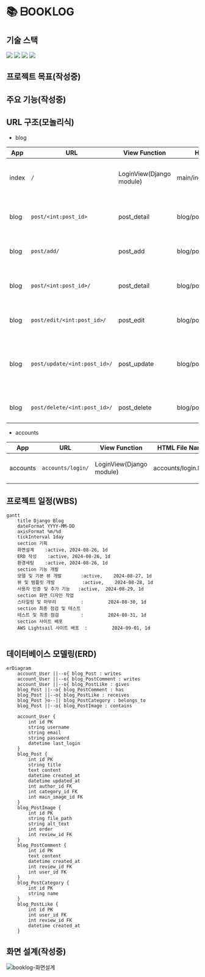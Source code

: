 # 📚 ᗷOOKᒪOG
## 기술 스택
<img src="https://img.shields.io/badge/Django-092E20?style=flat-square&logo=Django&logoColor=white"> <img src="https://img.shields.io/badge/Python-3776AB?style=flat-square&logo=Python&logoColor=white"> <img src="https://img.shields.io/badge/HTML5-E34F26?style=flat-square&logo=html5&logoColor=black"> <img src="https://img.shields.io/badge/CSS3-1572B6?style=flat-square&logo=CSS3&logoColor=black"> 

## 프로젝트 목표(작성중)
## 주요 기능(작성중)

## URL 구조(모놀리식)
- blog

| App      | URL                  | View Function  | HTML File Name         | Note                  |
|----------|----------------------|----------------|-------------------------|-----------------------|
| index     | `/`                  | LoginView(Django module)           | main/index.html         | 블로그 초기화면       |
| blog     |  `post/<int:post_id>` | post_detail    | blog/post-view.html     | 블로그 글 상세보기     |
| blog     | `post/add/`         | post_add       | blog/post_add.html      | 블로그 글 작성            |
| blog     | `post/<int:post_id>/`| post_detail   | blog/post_detail.html   | 블로그 글 상세보기         |
| blog     | `post/edit/<int:post_id>/`| post_edit   | blog/post_edit.html   | 블로그 글 수정   |
| blog     | `post/update/<int:post_id>/`| post_update   | blog/post_edit.html   | 블로그 글 수정 내용 업데이트  |
| blog     | `post/delete/<int:post_id>/`| post_delete   | blog/post_confim_delete.html   | 블로그 글 삭제   |


- accounts

| App      | URL                  | View Function  | HTML File Name         | Note                  |
|----------|----------------------|----------------|-------------------------|-----------------------|
| accounts | `accounts/login/`            | LoginView(Django module)     | accounts/login.html      | 로그인 페이지         |


## 프로젝트 일정(WBS)

```mermaid
gantt
    title Django Blog
    dateFormat YYYY-MM-DD
    axisFormat %m/%d
    tickInterval 1day
    section 기획
    화면설계    :active, 2024-08-26, 1d
    ERD 작성    :active, 2024-08-26, 1d
    환경세팅    :active, 2024-08-26, 1d
    section 기능 개발
    모델 및 기본 뷰 개발       :active,    2024-08-27, 1d
    뷰 및 템플릿 개발          :active,    2024-08-28, 1d
    사용자 인증 및 추가 기능   :active,  2024-08-29, 1d
    section 화면 디자인 작업
    스타일링 및 마무리         :         2024-08-30, 1d
    section 최종 점검 및 테스트
    테스트 및 최종 점검        :         2024-08-31, 1d
    section 사이트 배포
    AWS Lightsail 사이트 배포  :         2024-09-01, 1d
   
```


## 데이터베이스 모델링(ERD)
```mermaid
erDiagram
    account_User ||--o{ blog_Post : writes
    account_User ||--o{ blog_PostComment : writes
    account_User ||--o{ blog_PostLike : gives
    blog_Post ||--o{ blog_PostComment : has
    blog_Post ||--o{ blog_PostLike : receives
    blog_Post }o--|| blog_PostCategory : belongs_to
    blog_Post ||--o{ blog_PostImage : contains

    account_User {
        int id PK
        string username
        string email
        string password
        datetime last_login
    }
    blog_Post {
        int id PK
        string title
        text content
        datetime created_at
        datetime updated_at
        int author_id FK
        int category_id FK
        int main_image_id FK
    }
    blog_PostImage {
        int id PK
        string file_path
        string alt_text
        int order
        int review_id FK
    }
    blog_PostComment {
        int id PK
        text content
        datetime created_at
        int review_id FK
        int user_id FK
    }
    blog_PostCategory {
        int id PK
        string name
    }
    blog_PostLike {
        int id PK
        int user_id FK
        int review_id FK
        datetime created_at
    }
```
## 화면 설계(작성중)
![booklog-화면설계](https://github.com/user-attachments/assets/f6c4606f-7a6f-453b-993b-edfdef71f87a)
